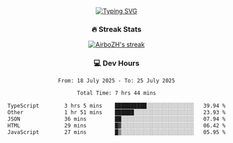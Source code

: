 
<div align="center">
  <a href="https://git.io/typing-svg"><img src="https://readme-typing-svg.demolab.com?font=Fira+Code&size=30&pause=1000&color=33F7F5&center=true&vCenter=true&width=435&lines=Hi+there+%F0%9F%91%8B+I+am+AirboZH+;Welcome+to+my+Github" alt="Typing SVG" /></a>

<h3>🔥 Streak Stats</h3>

<!-- GitHub Readme Streak Stats - https://github.com/DenverCoder1/github-readme-streak-stats -->
<p>
  <a href="https://github.com/DenverCoder1/github-readme-streak-stats">
    <img title="🔥 Get streak stats for your profile at git.io/streak-stats" alt="AirboZH's streak" src="https://streak-stats.demolab.com/?user=AirboZH&theme=monokai-metallian&hide_border=true"/>
  </a>
</p>

<h3>💻 Dev Hours</h3>
<!--START_SECTION:waka-->

```txt
From: 18 July 2025 - To: 25 July 2025

Total Time: 7 hrs 44 mins

TypeScript        3 hrs 5 mins    ██████████░░░░░░░░░░░░░░░   39.94 %
Other             1 hr 51 mins    ██████░░░░░░░░░░░░░░░░░░░   23.93 %
JSON              36 mins         ██░░░░░░░░░░░░░░░░░░░░░░░   07.94 %
HTML              29 mins         █▓░░░░░░░░░░░░░░░░░░░░░░░   06.42 %
JavaScript        27 mins         █▒░░░░░░░░░░░░░░░░░░░░░░░   05.95 %
```

<!--END_SECTION:waka-->
</div>  
